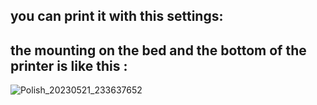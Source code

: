 you can print it with this settings:
---

the mounting on the bed and the bottom of the printer is like this :
---
![Polish_20230521_233637652](https://github.com/polotinkering/optimal-ender3/assets/133749952/327d1a19-dcf8-4980-b394-ab556baa88fa)
